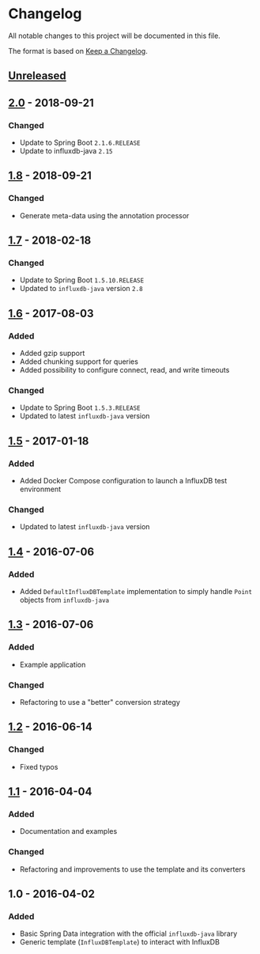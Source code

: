 # Changelog
All notable changes to this project will be documented in this file.

The format is based on [Keep a Changelog](http://keepachangelog.com/).

## [Unreleased]

## [2.0] - 2018-09-21
### Changed
- Update to Spring Boot `2.1.6.RELEASE`
- Update to influxdb-java `2.15`

## [1.8] - 2018-09-21
### Changed
- Generate meta-data using the annotation processor

## [1.7] - 2018-02-18
### Changed
- Update to Spring Boot `1.5.10.RELEASE`
- Updated to `influxdb-java` version `2.8`

## [1.6] - 2017-08-03
### Added
- Added gzip support
- Added chunking support for queries
- Added possibility to configure  connect, read, and write timeouts
### Changed
- Update to Spring Boot `1.5.3.RELEASE`
- Updated to latest `influxdb-java` version

## [1.5] - 2017-01-18
### Added
- Added Docker Compose configuration to launch a InfluxDB test environment
### Changed
- Updated to latest `influxdb-java` version

## [1.4] - 2016-07-06
### Added
- Added `DefaultInfluxDBTemplate` implementation to simply handle `Point` objects from `influxdb-java`

## [1.3] - 2016-07-06
### Added
- Example application
### Changed
- Refactoring to use a "better" conversion strategy

## [1.2] - 2016-06-14
### Changed
- Fixed typos

## [1.1] - 2016-04-04
### Added
- Documentation and examples
### Changed
- Refactoring and improvements to use the template and its converters

## 1.0 - 2016-04-02
### Added
- Basic Spring Data integration with the official `influxdb-java` library
- Generic template (`InfluxDBTemplate`) to interact with InfluxDB

[Unreleased]: https://github.com/miwurster/spring-data-influxdb/compare/spring-data-influxdb-1.8...HEAD
[2.0]: https://github.com/miwurster/spring-data-influxdb/compare/spring-data-influxdb-1.8...spring-data-influxdb-2.0
[1.8]: https://github.com/miwurster/spring-data-influxdb/compare/spring-data-influxdb-1.7...spring-data-influxdb-1.8
[1.7]: https://github.com/miwurster/spring-data-influxdb/compare/spring-data-influxdb-1.6...spring-data-influxdb-1.7
[1.6]: https://github.com/miwurster/spring-data-influxdb/compare/spring-data-influxdb-1.5...spring-data-influxdb-1.6
[1.5]: https://github.com/miwurster/spring-data-influxdb/compare/spring-data-influxdb-1.4...spring-data-influxdb-1.5
[1.4]: https://github.com/miwurster/spring-data-influxdb/compare/spring-data-influxdb-1.3...spring-data-influxdb-1.4
[1.3]: https://github.com/miwurster/spring-data-influxdb/compare/spring-data-influxdb-1.2...spring-data-influxdb-1.3
[1.2]: https://github.com/miwurster/spring-data-influxdb/compare/spring-data-influxdb-1.1...spring-data-influxdb-1.2
[1.1]: https://github.com/miwurster/spring-data-influxdb/compare/spring-data-influxdb-1.0...spring-data-influxdb-1.1
